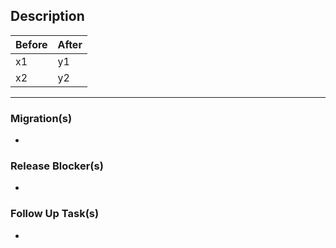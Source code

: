 ## Description

<!--- Describe your changes in detail -->

| Before | After |
| ------ | ----- |
| x1     | y1    |
| x2     | y2    |

---
### Migration(s)
<!--- Describe if any data migrations need to run -->
- 

### Release Blocker(s)
<!--- Describe if any tasks need to be performed prior to taking this PR live -->
- 

### Follow Up Task(s)
<!--- Describe any follow up tasks that should be handled in a subsequent PR -->
- 
